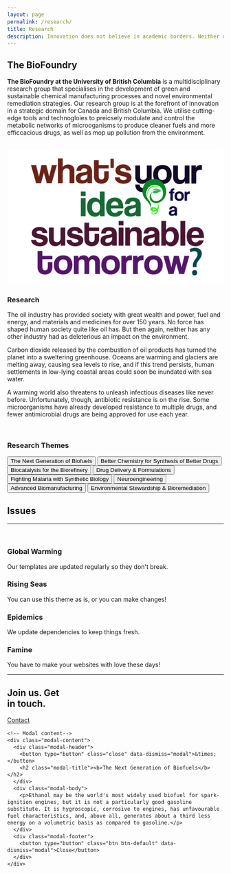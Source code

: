 ```yaml
---
layout: page
permalink: /research/
title: Research
description: Innovation does not believe in academic borders. Neither do we! We use insights and methodologies from a variety of scientific and technological domains to meet our objectives.
---
```


<section id="why">
    <div class="container">
        <div class="row">
            <div class="col-lg-8 col-md-12 text-left">
                <h2 id = "main-space"><b>The BioFoundry</b></h2>
                <p><b>The BioFoundry at the University of British Columbia</b> is a multidisciplinary research group that specialises in the development of green and sustainable chemical manufacturing processes and novel environmental remediation strategies. Our research group is at the forefront of innovation in a strategic domain for Canada and British Columbia. We utilise cutting-edge tools and technogloies to preicsely modulate and control the metabolic networks of microoganisms to produce cleaner fuels and more efficcacious drugs, as well as mop up pollution from the environment.</p>
                <br>
            </div>
            <div class="col-lg-4 col-md-12 text-left">
                <img class="img-responsive" src="/img/sustainable-ideas.jpg">
            </div>
            <div class="col-lg-8 col-md-12 text-left">
                <div id="responsive">
                    <h3>Research</h3>
                    <p>The oil industry has provided society with great wealth and power, fuel and energy, and materials and medicines for over 150 years. No force has shaped human society quite like oil has. But then again, neither has any other industry had as deleterious an impact on the environment.</p>
                    <p>Carbon dioxide released by the combustion of oil products has turned the planet into a sweltering greenhouse. Oceans are warming and glaciers are melting away, causing sea levels to rise, and if this trend persists, human settlements in low-lying coastal areas could soon be inundated with sea water.</p>
                    <p>A warming world also threatens to unleash infectious diseases like never before. Unfortunately, though, antibiotic resistance is on the rise. Some microorganisms have already developed resistance to multiple drugs, and fewer antimicrobial drugs are being approved for use each year.</p>
                </div>
            </div>
            <div class="col-lg-4 col-md-12 text-left">
                <br>
                <div class="list-group">
                    <h3 class="list-group-item"><b>Research Themes</b></h3>
                    <button type="button" class="list-group-item" data-toggle="modal" data-target="#bioFuels">The Next Generation of Biofuels</button>
                    <button type="button" class="list-group-item">Better Chemistry for Synthesis of Better Drugs</button>
                    <button type="button" class="list-group-item">Biocatalysis for the Biorefinery</button>
                    <button type="button" class="list-group-item">Drug Delivery &amp; Formulations</button>
                    <button type="button" class="list-group-item">Fighting Malaria with Synthetic Biology</button>
                    <button type="button" class="list-group-item" id= "Neuroengineering">Neuroengineering</button>
                    <button type="button" id="Biomanufacturing" class="list-group-item">Advanced Biomanufacturing</button>
                    <button type="button" class="list-group-item">Environmental Stewardship &amp; Bioremediation</button>   
                </div>
            </div>            
        </div>
    </div>
</section>

<section id="why">
<div class="container">
    <div class="row">
        <div class="col-lg-12 text-center">
            <h1><b>Issues</b></h1>
            <hr />
            <br>
        </div>
    </div>
</div>

<div class="container">
    <div class="row">
        <div class="col-lg-3 col-md-6 text-center">
            <div class="service-box" id= "bioFuels">
                <i class="fa fa-4x fa-bolt wow bounceIn text-primary"></i>
                <h3>Global Warming</h3>
                <p class="text-muted">Our templates are updated regularly so they don't break.</p>
            </div>
        </div>
        <div class="col-lg-3 col-md-6 text-center">
            <div class="service-box" >
                <i class="fa fa-4x fa-life-ring wow bounceIn text-primary" data-wow-delay=".1s"></i>
                <h3>Rising Seas</h3>
                <p class="text-muted">You can use this theme as is, or you can make changes!</p>
            </div>
        </div>
        <div class="col-lg-3 col-md-6 text-center">
            <div class="service-box">
                <i class="fa fa-4x fa-medkit wow bounceIn text-primary" data-wow-delay=".2s"></i>
                <h3>Epidemics</h3>
                <p class="text-muted">We update dependencies to keep things fresh.</p>
            </div>
        </div>
        <div class="col-lg-3 col-md-6 text-center">
            <div class="service-box">
                <i class="fa fa-4x fa-cutlery wow bounceIn text-primary" data-wow-delay=".3s"></i>
                <h3>Famine</h3>
                <p class="text-muted">You have to make your websites with love these days!</p>
            </div>
        </div>
        <hr />
    </div>
</div>
</section>

<section class="cta">
    <div class="cta-content">
        <div class="container">
            <h2>Join us. Get<br>in touch.</h2>
            <a href="/contact" class="btn btn-outline btn-xl page-scroll">Contact</a>
        </div>
    </div>
    <div class="overlay"></div>
</section>



<!-- Modal -->
<div id="bioFuels" class="modal fade" role="dialog">
  <div class="modal-dialog modal-lg">

    <!-- Modal content-->
    <div class="modal-content">
      <div class="modal-header">
        <button type="button" class="close" data-dismiss="modal">&times;</button>
        <h2 class="modal-title"><b>The Next Generation of Biofuels</b></h2>
      </div>
      <div class="modal-body">
        <p>Ethanol may be the world's most widely used biofuel for spark-ignition engines, but it is not a particularly good gasoline substitute. It is hygroscopic, corrosive to engines, has unfavourable fuel characteristics, and, above all, generates about a third less energy on a volumetric basis as compared to gasoline.</p>
      </div>
      <div class="modal-footer">
        <button type="button" class="btn btn-default" data-dismiss="modal">Close</button>
      </div>
    </div>

  </div>
</div>

<script type="text/javascript">
    var para = document.getElementById('responsive');
    var tab1 = document.getElementById('Biomanufacturing').onclick = function (){Load2()};
    var tab2 = document.getElementById('Neuroengineering').onclick = function (){Load3()};

    // function Load1(){
    //     para.innerHTML = "Ethanol may be the world's most widely used biofuel for spark-ignition engines, but it is not a particularly good gasoline substitute. It is hygroscopic, corrosive to engines, has unfavourable fuel characteristics, and, above all, generates about a third less energy on a volumetric basis as compared to gasoline."
    // }

    function Load2(){
        para.innerHTML = "Natural product biosynthetic pathways typically consist of a large number of reactions that are controlled by failry complex regulatory mechanisms. For instance, although there is no consensus regarding the exact number of reactions in the biosynthesis of the blockbuster anti-cancer drug paclitaxel, it is generall agreed that teaxadiene";
        para.style.fontSize = "18px";
    }
    function Load3 (){
        para.innerHTML = "{{page.header_text}}";
        para.style.fontSize = "18px";
        console.log("what ");
    }

</script>
